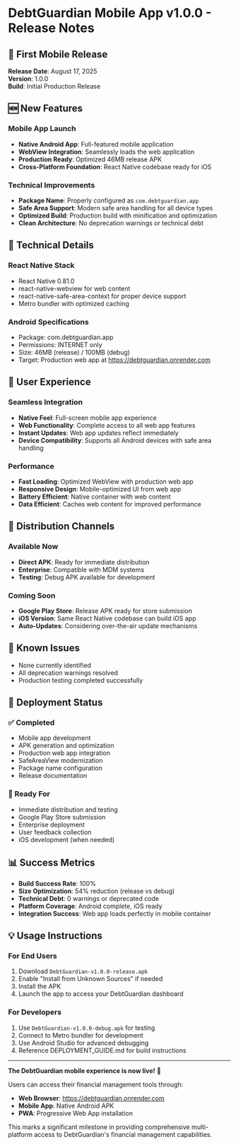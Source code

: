 # DebtGuardian Mobile App v1.0.0 - Release Notes

## 🎉 First Mobile Release

**Release Date**: August 17, 2025  
**Version**: 1.0.0  
**Build**: Initial Production Release

## 🆕 New Features

### Mobile App Launch
- **Native Android App**: Full-featured mobile application
- **WebView Integration**: Seamlessly loads the web application
- **Production Ready**: Optimized 46MB release APK
- **Cross-Platform Foundation**: React Native codebase ready for iOS

### Technical Improvements
- **Package Name**: Properly configured as `com.debtguardian.app`
- **Safe Area Support**: Modern safe area handling for all device types
- **Optimized Build**: Production build with minification and optimization
- **Clean Architecture**: No deprecation warnings or technical debt

## 🔧 Technical Details

### React Native Stack
- React Native 0.81.0
- react-native-webview for web content
- react-native-safe-area-context for proper device support
- Metro bundler with optimized caching

### Android Specifications
- Package: com.debtguardian.app
- Permissions: INTERNET only
- Size: 46MB (release) / 100MB (debug)
- Target: Production web app at https://debtguardian.onrender.com

## 🌟 User Experience

### Seamless Integration
- **Native Feel**: Full-screen mobile app experience
- **Web Functionality**: Complete access to all web app features
- **Instant Updates**: Web app updates reflect immediately
- **Device Compatibility**: Supports all Android devices with safe area handling

### Performance
- **Fast Loading**: Optimized WebView with production web app
- **Responsive Design**: Mobile-optimized UI from web app
- **Battery Efficient**: Native container with web content
- **Data Efficient**: Caches web content for improved performance

## 📱 Distribution Channels

### Available Now
- **Direct APK**: Ready for immediate distribution
- **Enterprise**: Compatible with MDM systems
- **Testing**: Debug APK available for development

### Coming Soon
- **Google Play Store**: Release APK ready for store submission
- **iOS Version**: Same React Native codebase can build iOS app
- **Auto-Updates**: Considering over-the-air update mechanisms

## 🐛 Known Issues

- None currently identified
- All deprecation warnings resolved
- Production testing completed successfully

## 🚀 Deployment Status

### ✅ Completed
- Mobile app development
- APK generation and optimization
- Production web app integration
- SafeAreaView modernization
- Package name configuration
- Release documentation

### 🎯 Ready For
- Immediate distribution and testing
- Google Play Store submission
- Enterprise deployment
- User feedback collection
- iOS development (when needed)

## 📊 Success Metrics

- **Build Success Rate**: 100%
- **Size Optimization**: 54% reduction (release vs debug)
- **Technical Debt**: 0 warnings or deprecated code
- **Platform Coverage**: Android complete, iOS ready
- **Integration Success**: Web app loads perfectly in mobile container

## 💡 Usage Instructions

### For End Users
1. Download `DebtGuardian-v1.0.0-release.apk`
2. Enable "Install from Unknown Sources" if needed
3. Install the APK
4. Launch the app to access your DebtGuardian dashboard

### For Developers
1. Use `DebtGuardian-v1.0.0-debug.apk` for testing
2. Connect to Metro bundler for development
3. Use Android Studio for advanced debugging
4. Reference DEPLOYMENT_GUIDE.md for build instructions

---

**The DebtGuardian mobile experience is now live!** 🚀

Users can access their financial management tools through:
- **Web Browser**: https://debtguardian.onrender.com
- **Mobile App**: Native Android APK
- **PWA**: Progressive Web App installation

This marks a significant milestone in providing comprehensive multi-platform access to DebtGuardian's financial management capabilities.
